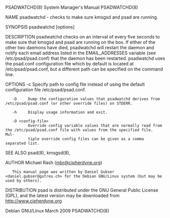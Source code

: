 PSADWATCHD(8)                                                 System Manager's Manual                                                PSADWATCHD(8)

NAME
       psadwatchd - checks to make sure kmsgsd and psad are running.

SYNOPSIS
       psadwatchd [options]

DESCRIPTION
       psadwatchd  checks  on  an interval of every five seconds to make sure that kmsgsd and psad are running on the box.  If either of the other
       two daemons have died, psadwatchd will restart the daemon and notify each  email  address  listed  in  the  EMAIL_ADDRESSES  variable  (see
       /etc/psad/psad.conf)  that  the daemon has been restarted.  psadwatchd uses the psad.conf configuration file which by default is located at
       /etc/psad/psad.conf, but a different path can be specified on the command line.

OPTIONS
       -c <config-file>
              Specify path to config file instead of using the default configuration file /etc/psad/psad.conf.

       -D     Dump the configuration values that psadwatchd derives from /etc/psad/psad.conf (or other override files) on STDERR.

       -h     Display usage information and exit.

       -O <config-file>
              Override config variable values that are normally read from the /etc/psad/psad.conf file with values from the specified file.   Mul‐
              tiple override config files can be given as a comma separated list.

SEE ALSO
       psad(8), kmsgsd(8),

AUTHOR
       Michael Rash (mbr@cipherdyne.org)

       This manual page was written by Daniel Gubser <daniel.gubser@gutreu.ch> for the Debian GNU/Linux system (but may be used by others).

DISTRIBUTION
       psad is distributed under the GNU General Public License (GPL), and the latest version may be downloaded from http://www.cipherdyne.org

Debian GNU/Linux                                                    March 2009                                                       PSADWATCHD(8)
